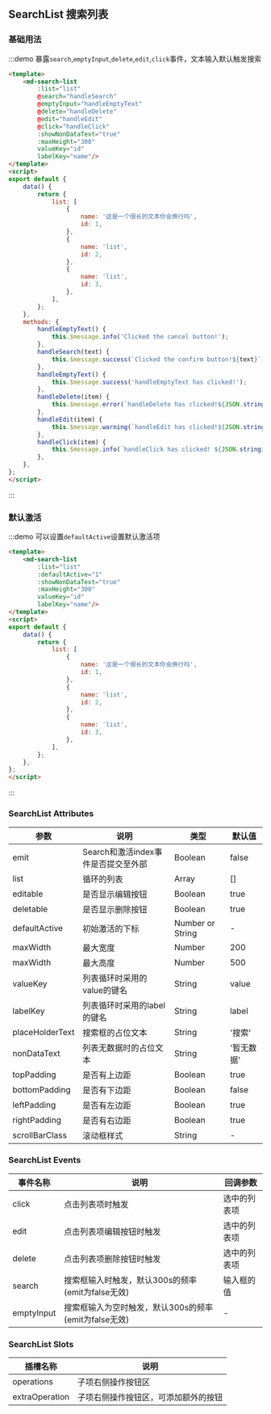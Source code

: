 ## SearchList 搜索列表

### 基础用法
:::demo 暴露`search`,`emptyInput`,`delete`,`edit`,`click`事件，文本输入默认触发搜索

```html
<template>
    <md-search-list
        :list="list"
        @search="handleSearch"
        @emptyInput="handleEmptyText"
        @delete="handleDelete"
        @edit="handleEdit"
        @click="handleClick"
        :showNonDataText="true"
        :maxHeight="300"
        valueKey="id"
        labelKey="name"/>
</template>
<script>
export default {
    data() {
        return {
            list: [
                {
                    name: '这是一个很长的文本你会换行吗',
                    id: 1,
                },
                {
                    name: 'list',
                    id: 2,
                },
                {
                    name: 'list',
                    id: 3,
                },
            ],
        };
    },
    methods: {
        handleEmptyText() {
            this.$message.info('Clicked the cancel button!');
        },
        handleSearch(text) {
            this.$message.success(`Clicked the confirm button!${text}`);
        },
        handleEmptyText() {
            this.$message.success('handleEmptyText has clicked!');
        },
        handleDelete(item) {
            this.$message.error(`handleDelete has clicked!${JSON.stringify(item)}`);
        },
        handleEdit(item) {
            this.$message.warning(`handleEdit has clicked!${JSON.stringify(item)}`);
        },
        handleClick(item) {
            this.$message.info(`handleClick has clicked! ${JSON.stringify(item)}`);
        },
    },
};
</script>
```
:::

### 默认激活
:::demo 可以设置`defaultActive`设置默认激活项

```html
<template>
    <md-search-list
        :list="list"
        :defaultActive="1"
        :showNonDataText="true"
        :maxHeight="300"
        valueKey="id"
        labelKey="name"/>
</template>
<script>
export default {
    data() {
        return {
            list: [
                {
                    name: '这是一个很长的文本你会换行吗',
                    id: 1,
                },
                {
                    name: 'list',
                    id: 2,
                },
                {
                    name: 'list',
                    id: 3,
                },
            ],
        };
    },
};
</script>
```
:::



### SearchList Attributes


| 参数 | 说明 | 类型 | 默认值 |
|  ----  | ----  |----  | ----  |
| emit | Search和激活index事件是否提交至外部 |Boolean  | false |
| list | 循环的列表 |Array  | [] |
| editable | 是否显示编辑按钮 |Boolean | true |
| deletable | 是否显示删除按钮 |Boolean | true     |
| defaultActive | 初始激活的下标 |Number or String | - |
| maxWidth | 最大宽度 |Number | 200 |
| maxWidth | 最大高度 |Number | 500 |
| valueKey | 列表循环时采用的value的键名 |String | value |
| labelKey | 列表循环时采用的label的键名 |String | label |
| placeHolderText | 搜索框的占位文本     |String | '搜索' |
| nonDataText | 列表无数据时的占位文本 |String | '暂无数据' |
| topPadding | 是否有上边距 |Boolean | true |
| bottomPadding | 是否有下边距 |Boolean | false |
| leftPadding | 是否有左边距 |Boolean | true |
| rightPadding | 是否有右边距 |Boolean | true |
|scrollBarClass| 滚动框样式|String| -|

### SearchList Events

| 事件名称   | 说明                                                  | 回调参数     |
| ---------- | ----------------------------------------------------- | ------------ |
| click      | 点击列表项时触发                                      | 选中的列表项 |
| edit       | 点击列表项编辑按钮时触发                              | 选中的列表项 |
| delete     | 点击列表项删除按钮时触发                              | 选中的列表项 |
| search     | 搜索框输入时触发，默认300s的频率(emit为false无效)     | 输入框的值   |
| emptyInput | 搜索框输入为空时触发，默认300s的频率(emit为false无效) | -            |


### SearchList Slots

| 插槽名称   | 说明                                                  |
| ----------| -----------------------------------------------------|
| operations     | 子项右侧操作按钮区                                      |
| extraOperation  |  子项右侧操作按钮区，可添加额外的按钮                 |
